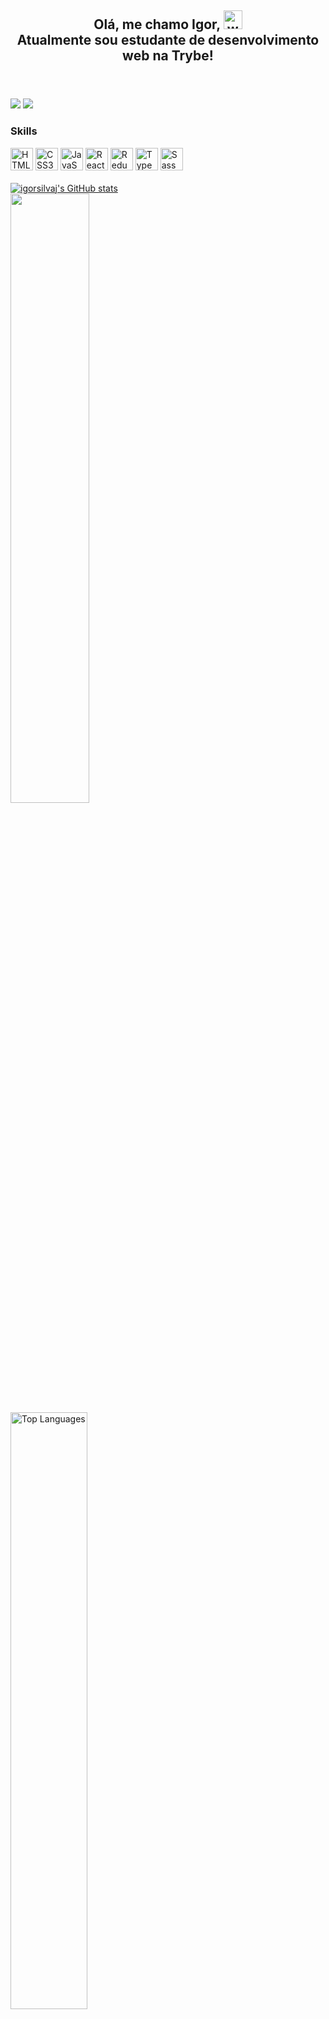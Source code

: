 <header>
<h2>
Olá, me chamo Igor,  <img class="emoji" alt="wave" height="30" width="30" src="https://user-images.githubusercontent.com/18350557/176309783-0785949b-9127-417c-8b55-ab5a4333674e.gif">
<br>Atualmente sou estudante de desenvolvimento web na Trybe!</h2>
</header>

<section id="contact">
<a href="mailto:igorjsilvabiz@gmail.com"><img src="https://img.shields.io/badge/Gmail-D14836?style=for-the-badge&logo=gmail&logoColor=white"></a>
<a href="https://www.linkedin.com/in/igorjsilva/"><img src="https://img.shields.io/badge/LinkedIn-0077B5?style=for-the-badge&logo=linkedin&logoColor=white"></a>
</section>

<section id="skills">
<h3>Skills</h3>
<a href="https://developer.mozilla.org/en-US/docs/Glossary/HTML5" target="_blank" rel="noreferrer"><img src="https://raw.githubusercontent.com/danielcranney/readme-generator/main/public/icons/skills/html5-colored.svg" width="36" height="36" alt="HTML5"/></a>
<a href="https://www.w3.org/TR/CSS/#css" target="_blank" rel="noreferrer"><img src="https://raw.githubusercontent.com/danielcranney/readme-generator/main/public/icons/skills/css3-colored.svg" width="36" height="36" alt="CSS3" /></a>
<a href="https://developer.mozilla.org/en-US/docs/Web/JavaScript" target="_blank" rel="noreferrer"><img src="https://raw.githubusercontent.com/danielcranney/readme-generator/main/public/icons/skills/javascript-colored.svg" width="36" height="36" alt="JavaScript"/></a>
<a href="https://reactjs.org/" target="_blank" rel="noreferrer"><img src="https://raw.githubusercontent.com/danielcranney/readme-generator/main/public/icons/skills/react-colored.svg" width="36" height="36" alt="React" /></a>
<a href="https://redux.js.org/" target="_blank" rel="noreferrer"><img src="https://raw.githubusercontent.com/danielcranney/readme-generator/main/public/icons/skills/redux-colored.svg" width="36" height="36" alt="Redux" /></a>
<a href="https://www.typescriptlang.org/" target="_blank" rel="noreferrer"><img src="https://raw.githubusercontent.com/danielcranney/readme-generator/main/public/icons/skills/typescript-colored.svg" width="36" height="36" alt="TypeScript" /></a>
<a href="https://sass-lang.com/" target="_blank" rel="noreferrer"><img src="https://raw.githubusercontent.com/danielcranney/readme-generator/main/public/icons/skills/sass-colored.svg" width="36" height="36" alt="Sass" /></a>
</section>

<br>
<section id="stats">
<a href="http://www.github.com/igorsilvaj"><img src="https://github-readme-stats.vercel.app/api?username=igorsilvaj&hide_rank=true&hide=&count_private=true&title_color=ffffff&text_color=ffffff&icon_color=22c55e&bg_color=1c1917&hide_border=true&show_icons=true" alt="igorsilvaj's GitHub stats" /></a><br>
<a href="http://www.github.com/igorsilvaj"><img width="50%" src="https://github-readme-streak-stats.herokuapp.com/?user=igorsilvaj&stroke=ffffff&background=1c1917&ring=ffffff&fire=ffffff&currStreakNum=ffffff&currStreakLabel=ffffff&sideNums=ffffff&sideLabels=ffffff&dates=ffffff&hide_border=true" /></a><br>
<a href="https://github.com/igorsilvaj" align="left"><img width="49.5%" src="https://github-readme-stats.vercel.app/api/top-langs/?username=igorsilvaj&layout=compact&langs_count=10&title_color=ffffff&text_color=ffffff&icon_color=22c55e&bg_color=1c1917&hide_border=true&locale=en&custom_title=Top%20%Languages" alt="Top Languages" /></a><br>
<a href="https://wakatime.com/@78a12e60-4e9f-4e06-9999-4974370fba54"><img src="https://wakatime.com/badge/user/78a12e60-4e9f-4e06-9999-4974370fba54.svg" alt="Total time coded since Sep 26 2022" /></a>
</section>
